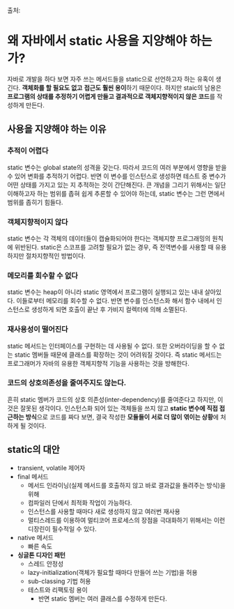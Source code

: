 출처: 

# 왜 자바에서 static 사용을 지양해야 하는가?

자바로 개발을 하다 보면 자주 쓰는 메서드들을 static으로 선언하고자 하는 유혹이 생긴다. **객체화를 할 필요도 없고** **접근도 훨씬 용이**하기 때문이다. 하지만 staic의 남용은 **프로그램의 상태를 추정하기 어렵게 만들고 결과적으로 객체지향적이지 않은 코드**를 작성하게 만든다. 

## 사용을 지양해야 하는 이유

### 추적이 어렵다  

static 변수는 global state의 성격을 갖는다. 따라서 코드의 여러 부분에서 영향을 받을 수 있어 변화를 추적하기 어렵다. 반면 이 변수를 인스턴스로 생성하면 테스트 중 변수가 어떤 상태를 가지고 있는 지 추적하는 것이 간단해진다. 큰 개념을 그리기 위해서는 일단 이해하고자 하는 범위를 좁혀 쉽게 추론할 수 있어야 하는데, static 변수는 그런 면에서 범위를 좁히기 힘들다.

### 객체지향적이지 않다

static 변수는 각 객체의 데이터들이 캡슐화되어야 한다는 객체지향 프로그래밍의 원칙에 위반된다. static은 스코프를 고려할 필요가 없는 경우, 즉 전역변수를 사용할 때 유용하지만 절차지향적인 방법이다.


### 메모리를 회수할 수 없다

static 변수는 heap이 아니라 static 영역에서 프로그램이 실행되고 있는 내내 살아있다. 이들로부터 메모리를 회수할 수 없다. 반면 변수를 인스턴스화 해서 함수 내에서 인스턴스로 생성하게 되면 호출이 끝난 후 가비지 컬렉터에 의해 소멸된다. 


### 재사용성이 떨어진다

static 메서드는 인터페이스를 구현하는 데 사용될 수 없다. 또한 오버라이딩을 할 수 없는 static 멤버들 때문에 클래스를 확장하는 것이 어려워질 것이다. 즉 static 메서드는 프로그래머가 자바의 유용한 객체지향적 기능을 사용하는 것을 방해한다.

### 코드의 상호의존성을 줄여주지도 않는다.

흔히 static 멤버가 코드의 상호 의존성(inter-dependency)를 줄여준다고 하지만, 이것은 잘못된 생각이다. 인스턴스화 되어 있는 객체들을 쓰지 않고 **static 변수에 직접 접근하는 방식**으로 코드를 짜다 보면, 결국 작성한 **모듈들이 서로 더 많이 엮이는 상황**에 처하게 될 것이다.



 ## static의 대안

- transient, volatile 제어자
- final 메서드 
  - 메서드 인라이닝(실제 메서드를 호출하지 않고 바로 결과값을 돌려주는 방식)을 위해 
  - 컴파일러 단에서 최적화 작업이 가능하다.
  - 인스턴스를 사용할 때마다 새로 생성하지 않고 여러번 재사용
  - 멀티스레드를 이용하여 멀티코어 프로세스의 장점을 극대화하기 위해서는 이런 디장린이 필수적일 수 있다.
- native 메서드
  - 빠른 속도
- **싱글톤 디자인 패턴**
  - 스레드 안정성
  - lazy-initialization(객체가 필요할 때마다 만들어 쓰는 기법)을 허용
  - sub-classing 기법 허용
  - 테스트와 리팩토링 용이
    - 반면 static 멤버는 여러 클래스를 수정하게 만든다.
